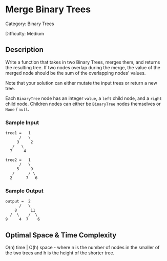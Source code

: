 # Merge Binary Trees

Category: Binary Trees

Difficulty: Medium

## Description

  Write a function that takes in two Binary Trees, merges them, and returns
the resulting tree. If two nodes overlap during the merge, the value of the
merged node should be the sum of the overlapping nodes' values.

  Note that your solution can either mutate the input trees or return a new
tree.

  Each `BinaryTree` node has an integer `value`, a
`left` child node, and a `right` child node. Children
nodes can either be `BinaryTree` nodes themselves or
`None` / `null`.

  
### Sample Input
  ```
tree1 =   1
        /   \
       3     2
     /   \
    7     4

tree2 =   1
        /   \
       5     9
     /      / \
    2      7   6
```
  
### Sample Output
  ```
output =  2
        /   \
      8      11
    /  \    /  \
  9     4  7    6
```

## Optimal Space & Time Complexity

O(n) time | O(h) space - where n is the number of nodes in the smaller of the two trees and h is the height of the shorter tree.

